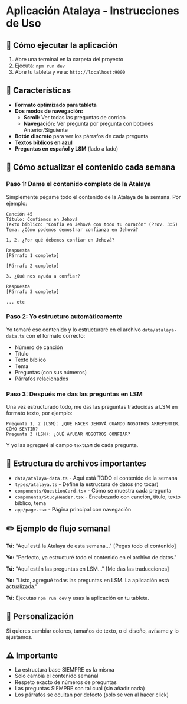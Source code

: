 # Aplicación Atalaya - Instrucciones de Uso

## 🚀 Cómo ejecutar la aplicación

1. Abre una terminal en la carpeta del proyecto
2. Ejecuta: `npm run dev`
3. Abre tu tableta y ve a: `http://localhost:9000`

## 📱 Características

- **Formato optimizado para tableta**
- **Dos modos de navegación:**
  - **Scroll:** Ver todas las preguntas de corrido
  - **Navegación:** Ver pregunta por pregunta con botones Anterior/Siguiente
- **Botón discreto** para ver los párrafos de cada pregunta
- **Textos bíblicos en azul**
- **Preguntas en español y LSM** (lado a lado)

## 📝 Cómo actualizar el contenido cada semana

### Paso 1: Dame el contenido completo de la Atalaya

Simplemente pégame todo el contenido de la Atalaya de la semana. Por ejemplo:

```
Canción 45
Título: Confiemos en Jehová
Texto bíblico: "Confía en Jehová con todo tu corazón" (Prov. 3:5)
Tema: ¿Cómo podemos demostrar confianza en Jehová?

1, 2. ¿Por qué debemos confiar en Jehová?

Respuesta
[Párrafo 1 completo]

[Párrafo 2 completo]

3. ¿Qué nos ayuda a confiar?

Respuesta
[Párrafo 3 completo]

... etc
```

### Paso 2: Yo estructuro automáticamente

Yo tomaré ese contenido y lo estructuraré en el archivo `data/atalaya-data.ts` con el formato correcto:
- Número de canción
- Título
- Texto bíblico
- Tema
- Preguntas (con sus números)
- Párrafos relacionados

### Paso 3: Después me das las preguntas en LSM

Una vez estructurado todo, me das las preguntas traducidas a LSM en formato texto, por ejemplo:

```
Pregunta 1, 2 (LSM): ¿QUÉ HACER JEHOVÁ CUANDO NOSOTROS ARREPENTIR, CÓMO SENTIR?
Pregunta 3 (LSM): ¿QUÉ AYUDAR NOSOTROS CONFIAR?
```

Y yo las agregaré al campo `textLSM` de cada pregunta.

## 📂 Estructura de archivos importantes

- `data/atalaya-data.ts` - Aquí está TODO el contenido de la semana
- `types/atalaya.ts` - Define la estructura de datos (no tocar)
- `components/QuestionCard.tsx` - Cómo se muestra cada pregunta
- `components/StudyHeader.tsx` - Encabezado con canción, título, texto bíblico, tema
- `app/page.tsx` - Página principal con navegación

## ✏️ Ejemplo de flujo semanal

**Tú:**
"Aquí está la Atalaya de esta semana..."
[Pegas todo el contenido]

**Yo:**
"Perfecto, ya estructuré todo el contenido en el archivo de datos."

**Tú:**
"Aquí están las preguntas en LSM..."
[Me das las traducciones]

**Yo:**
"Listo, agregué todas las preguntas en LSM. La aplicación está actualizada."

**Tú:**
Ejecutas `npm run dev` y usas la aplicación en tu tableta.

## 🎨 Personalización

Si quieres cambiar colores, tamaños de texto, o el diseño, avísame y lo ajustamos.

## ⚠️ Importante

- La estructura base SIEMPRE es la misma
- Solo cambia el contenido semanal
- Respeto exacto de números de preguntas
- Las preguntas SIEMPRE son tal cual (sin añadir nada)
- Los párrafos se ocultan por defecto (solo se ven al hacer click)
